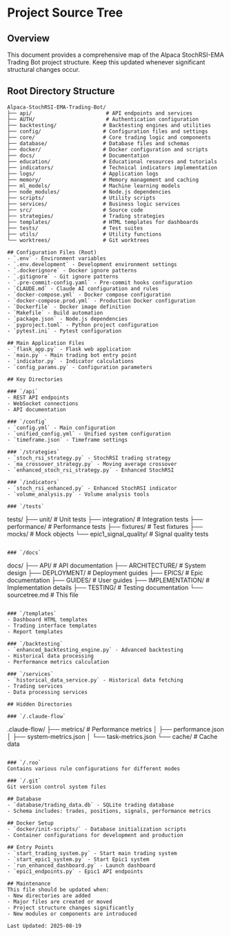 # Project Source Tree

## Overview
This document provides a comprehensive map of the Alpaca StochRSI-EMA Trading Bot project structure. Keep this updated whenever significant structural changes occur.

## Root Directory Structure

```
Alpaca-StochRSI-EMA-Trading-Bot/
├── api/                        # API endpoints and services
├── AUTH/                       # Authentication configuration
├── backtesting/               # Backtesting engines and utilities
├── config/                    # Configuration files and settings
├── core/                      # Core trading logic and components
├── database/                  # Database files and schemas
├── docker/                    # Docker configuration and scripts
├── docs/                      # Documentation
├── education/                 # Educational resources and tutorials
├── indicators/                # Technical indicators implementation
├── logs/                      # Application logs
├── memory/                    # Memory management and caching
├── ml_models/                 # Machine learning models
├── node_modules/              # Node.js dependencies
├── scripts/                   # Utility scripts
├── services/                  # Business logic services
├── src/                       # Source code
├── strategies/                # Trading strategies
├── templates/                 # HTML templates for dashboards
├── tests/                     # Test suites
├── utils/                     # Utility functions
└── worktrees/                 # Git worktrees

## Configuration Files (Root)
- `.env` - Environment variables
- `.env.development` - Development environment settings
- `.dockerignore` - Docker ignore patterns
- `.gitignore` - Git ignore patterns
- `.pre-commit-config.yaml` - Pre-commit hooks configuration
- `CLAUDE.md` - Claude AI configuration and rules
- `docker-compose.yml` - Docker compose configuration
- `docker-compose.prod.yml` - Production Docker configuration
- `Dockerfile` - Docker image definition
- `Makefile` - Build automation
- `package.json` - Node.js dependencies
- `pyproject.toml` - Python project configuration
- `pytest.ini` - Pytest configuration

## Main Application Files
- `flask_app.py` - Flask web application
- `main.py` - Main trading bot entry point
- `indicator.py` - Indicator calculations
- `config_params.py` - Configuration parameters

## Key Directories

### `/api`
- REST API endpoints
- WebSocket connections
- API documentation

### `/config`
- `config.yml` - Main configuration
- `unified_config.yml` - Unified system configuration
- `timeframe.json` - Timeframe settings

### `/strategies`
- `stoch_rsi_strategy.py` - StochRSI trading strategy
- `ma_crossover_strategy.py` - Moving average crossover
- `enhanced_stoch_rsi_strategy.py` - Enhanced StochRSI

### `/indicators`
- `stoch_rsi_enhanced.py` - Enhanced StochRSI indicator
- `volume_analysis.py` - Volume analysis tools

### `/tests`
```
tests/
├── unit/                      # Unit tests
├── integration/               # Integration tests
├── performance/               # Performance tests
├── fixtures/                  # Test fixtures
├── mocks/                     # Mock objects
└── epic1_signal_quality/      # Signal quality tests
```

### `/docs`
```
docs/
├── API/                       # API documentation
├── ARCHITECTURE/              # System design
├── DEPLOYMENT/                # Deployment guides
├── EPICS/                     # Epic documentation
├── GUIDES/                    # User guides
├── IMPLEMENTATION/            # Implementation details
├── TESTING/                   # Testing documentation
└── sourcetree.md             # This file
```

### `/templates`
- Dashboard HTML templates
- Trading interface templates
- Report templates

### `/backtesting`
- `enhanced_backtesting_engine.py` - Advanced backtesting
- Historical data processing
- Performance metrics calculation

### `/services`
- `historical_data_service.py` - Historical data fetching
- Trading services
- Data processing services

## Hidden Directories

### `/.claude-flow`
```
.claude-flow/
├── metrics/                   # Performance metrics
│   ├── performance.json
│   ├── system-metrics.json
│   └── task-metrics.json
└── cache/                     # Cache data
```

### `/.roo`
Contains various rule configurations for different modes

### `/.git`
Git version control system files

## Database
- `database/trading_data.db` - SQLite trading database
- Schema includes: trades, positions, signals, performance metrics

## Docker Setup
- `docker/init-scripts/` - Database initialization scripts
- Container configurations for development and production

## Entry Points
- `start_trading_system.py` - Start main trading system
- `start_epic1_system.py` - Start Epic1 system
- `run_enhanced_dashboard.py` - Launch dashboard
- `epic1_endpoints.py` - Epic1 API endpoints

## Maintenance
This file should be updated when:
- New directories are added
- Major files are created or moved
- Project structure changes significantly
- New modules or components are introduced

Last Updated: 2025-08-19